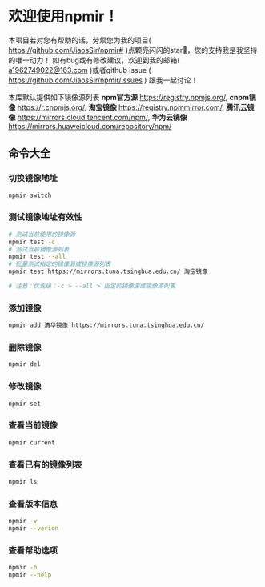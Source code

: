 # 欢迎使用npmir！
本项目若对您有帮助的话，劳烦您为我的项目( <https://github.com/JiaosSir/npmir#> )点颗亮闪闪的star🥺，您的支持我是我坚持的唯一动力！
如有bug或有修改建议，欢迎到我的邮箱( <a1962749022@163.com> )或者github issue ( <https://github.com/JiaosSir/npmir/issues> ) 跟我一起讨论！

本库默认提供如下镜像源列表
__npm官方源__ https://registry.npmjs.org/,
__cnpm镜像__ https://r.cnpmjs.org/,
__淘宝镜像__ https://registry.npmmirror.com/,
__腾讯云镜像__ https://mirrors.cloud.tencent.com/npm/,
__华为云镜像__ https://mirrors.huaweicloud.com/repository/npm/

## 命令大全
### 切换镜像地址
```sh
npmir switch
```

### 测试镜像地址有效性
```sh
# 测试当前使用的镜像源
npmir test -c
# 测试当前镜像源列表
npmir test --all
# 批量测试指定的镜像源或镜像源列表
npmir test https://mirrors.tuna.tsinghua.edu.cn/ 淘宝镜像

# 注意：优先级：-c > --all > 指定的镜像源或镜像源列表
```

### 添加镜像
```sh
npmir add 清华镜像 https://mirrors.tuna.tsinghua.edu.cn/
```

### 删除镜像
```sh
npmir del
```

### 修改镜像
```sh
npmir set
```

### 查看当前镜像
```sh
npmir current
```

### 查看已有的镜像列表
```sh
npmir ls
```

### 查看版本信息
```sh
npmir -v
npmir --verion
```

### 查看帮助选项
```sh
npmir -h
npmir --help
```